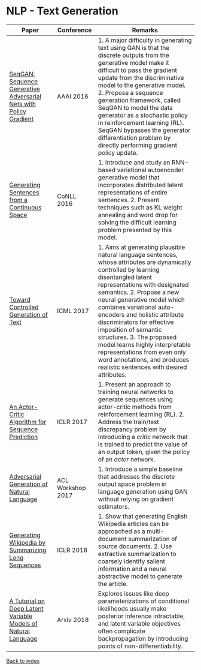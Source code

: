 # NLP - Text Generation
|Paper|Conference|Remarks
|--|--|--|
|[SeqGAN: Sequence Generative Adversarial Nets with Policy Gradient](https://arxiv.org/pdf/1609.05473)|AAAI 2016|1. A major difficulty in generating text using GAN is that the discrete outputs from the generative model make it difficult to pass the gradient update from the discriminative model to the generative model. 2. Propose a sequence generation framework, called SeqGAN to model the data generator as a stochastic policy in reinforcement learning (RL). SeqGAN bypasses the generator differentiation problem by directly performing gradient policy update.|
|[Generating Sentences from a Continuous Space](http://www.aclweb.org/anthology/K16-1002)|CoNLL 2016|1. Introduce and study an RNN-based variational autoencoder generative model that incorporates distributed latent representations of entire sentences. 2. Present techniques such as KL weight annealing and word drop for solving the difficult learning problem presented by this model.|
|[Toward Controlled Generation of Text](https://arxiv.org/pdf/1703.00955)|ICML 2017|1. Aims at generating plausible natural language sentences, whose attributes are dynamically controlled by learning disentangled latent representations with designated semantics. 2. Propose a new neural generative model which combines variational auto-encoders and holistic attribute discriminators for effective imposition of semantic structures. 3. The proposed model learns highly interpretable representations from even only word annotations, and produces realistic sentences with desired attributes.|
|[An Actor-Critic Algorithm for Sequence Prediction](https://arxiv.org/pdf/1607.07086)|ICLR 2017|1. Present an approach to training neural networks to generate sequences using actor-critic methods from reinforcement learning (RL). 2. Address the train/test discrepancy problem by introducing a *critic* network that is trained to predict the value of an output token, given the policy of an *actor* network.|
|[Adversarial Generation of Natural Language](https://arxiv.org/pdf/1705.10929)|ACL Workshop 2017|1. Introduce a simple baseline that addresses the discrete output space problem in language generation using GAN without relying on gradient estimators. |
|[Generating Wikipedia by Summarizing Long Sequences](https://arxiv.org/pdf/1801.10198)|ICLR 2018|1. Show that generating English Wikipedia articles can be approached as a multi-document summarization of source documents. 2. Use extractive summarization to coarsely identify salient information and a neural abstractive model to generate the article.|
|[A Tutorial on Deep Latent Variable Models of Natural Language](https://arxiv.org/pdf/1812.06834)|Arxiv 2018|Explores issues like deep parameterizations of conditional likelihoods usually make posterior inference intractable, and latent variable objectives often complicate backpropagation by introducing points of non-differentiability.|


[Back to index](../README.md)
<!--stackedit_data:
eyJoaXN0b3J5IjpbLTU4NTQ1OTQzOSwtNTMyMzIzNjQ4LDg2Nz
Q3MzcyMV19
-->